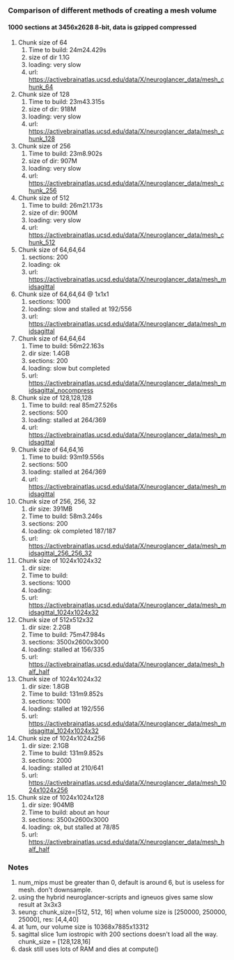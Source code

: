 ### Comparison of different methods of creating a mesh volume
#### 1000 sections at 3456x2628 8-bit, data is gzipped compressed

1. Chunk size of 64
    1. Time to build: 24m24.429s  
    1. size of dir 1.1G
    1. loading: very slow
    1. url: https://activebrainatlas.ucsd.edu/data/X/neuroglancer_data/mesh_chunk_64 
1. Chunk size of 128
    1. Time to build:   23m43.315s
    1. size of dir: 918M
    1. loading: very slow
    1. url: https://activebrainatlas.ucsd.edu/data/X/neuroglancer_data/mesh_chunk_128
1. Chunk size of 256
    1. Time to build:   23m8.902s
    1. size of dir: 907M
    1. loading: very slow
    1. url: https://activebrainatlas.ucsd.edu/data/X/neuroglancer_data/mesh_chunk_256 
1. Chunk size of 512
    1. Time to build: 26m21.173s   
    1. size of dir: 900M
    1. loading: very slow
    1. url: https://activebrainatlas.ucsd.edu/data/X/neuroglancer_data/mesh_chunk_512
1. Chunk size of 64,64,64
    1. sections: 200
    1. loading: ok
    1. url: https://activebrainatlas.ucsd.edu/data/X/neuroglancer_data/mesh_midsagittal 
1. Chunk size of 64,64,64 @ 1x1x1
    1. sections: 1000
    1. loading: slow and stalled at 192/556
    1. url: https://activebrainatlas.ucsd.edu/data/X/neuroglancer_data/mesh_midsagittal 
1. Chunk size of 64,64,64
    1. Time to build: 56m22.163s
    1. dir size: 1.4GB   
    1. sections: 200
    1. loading: slow but completed
    1. url: https://activebrainatlas.ucsd.edu/data/X/neuroglancer_data/mesh_midsagittal_nocompress 
1. Chunk size of 128,128,128
    1. Time to build: real	85m27.526s
    1. sections: 500
    1. loading: stalled at 264/369
    1. url: https://activebrainatlas.ucsd.edu/data/X/neuroglancer_data/mesh_midsagittal
1. Chunk size of 64,64,16
    1. Time to build: 93m19.556s
    1. sections: 500
    1. loading: stalled at 264/369
    1. url: https://activebrainatlas.ucsd.edu/data/X/neuroglancer_data/mesh_midsagittal
1. Chunk size of 256, 256, 32
    1. dir size: 391MB
    1. Time to build: 58m3.246s
    1. sections: 200
    1. loading: ok completed 187/187
    1. url: https://activebrainatlas.ucsd.edu/data/X/neuroglancer_data/mesh_midsagittal_256_256_32
1. Chunk size of 1024x1024x32
    1. dir size: 
    1. Time to build: 
    1. sections: 1000
    1. loading: 
    1. url: https://activebrainatlas.ucsd.edu/data/X/neuroglancer_data/mesh_midsagittal_1024x1024x32
1. Chunk size of 512x512x32
    1. dir size: 2.2GB
    1. Time to build: 75m47.984s
    1. sections: 3500x2600x3000
    1. loading: stalled at 156/335
    1. url: https://activebrainatlas.ucsd.edu/data/X/neuroglancer_data/mesh_half_half
1. Chunk size of 1024x1024x32
    1. dir size: 1.8GB
    1. Time to build: 131m9.852s
    1. sections: 1000
    1. loading: stalled at 192/556
    1. url: https://activebrainatlas.ucsd.edu/data/X/neuroglancer_data/mesh_midsagittal_1024x1024x32
1. Chunk size of 1024x1024x256
    1. dir size: 2.1GB
    1. Time to build: 131m9.852s
    1. sections: 2000
    1. loading: stalled at 210/641 
    1. url: https://activebrainatlas.ucsd.edu/data/X/neuroglancer_data/mesh_1024x1024x256
1. Chunk size of 1024x1024x128
    1. dir size: 904MB
    1. Time to build: about an hour
    1. sections: 3500x2600x3000
    1. loading: ok, but stalled at 78/85
    1. url: https://activebrainatlas.ucsd.edu/data/X/neuroglancer_data/mesh_half_half
### Notes
1. num_mips must be greater than 0, default is around 6, but is useless for mesh. don't
   downsample.
1. using the hybrid neuroglancer-scripts and igneuos gives same slow result at 3x3x3
1. seung: chunk_size=[512, 512, 16] when volume size is [250000, 250000, 25000], res: [4,4,40]
1. at 1um, our volume size is 10368x7885x13312
1. sagittal slice 1um iostropic with 200 sections doesn't load all the way. chunk_size = [128,128,16]
1. dask still uses lots of RAM and dies at compute()
